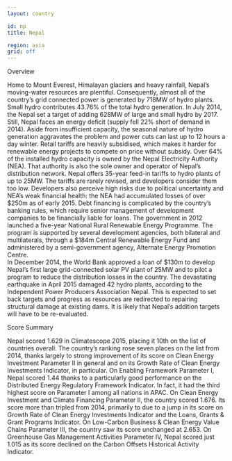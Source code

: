 ```yaml
---
layout: country

id: np
title: Nepal

region: asia
grid: off
---
```

Overview

Home to Mount Everest, Himalayan glaciers and heavy rainfall, Nepal’s moving-water resources are plentiful. Consequently, almost all of the country’s grid connected power is generated by 718MW of hydro plants. Small hydro contributes 43.76% of the total hydro generation. In July 2014, the Nepal set a target of adding 628MW of large and small hydro by 2017.
Still, Nepal faces an energy deficit (supply fell 22% short of demand in 2014). Aside from insufficient capacity, the seasonal nature of hydro generation aggravates the problem and power cuts can last up to 12 hours a day winter. Retail tariffs are heavily subsidised, which makes it harder for renewable energy projects to compete on price without subsidy.
Over 64% of the installed hydro capacity is owned by the Nepal Electricity Authority (NEA). That authority is also the sole owner and operator of Nepal’s distribution network. 
Nepal offers 35-year feed-in tariffs to hydro plants of up to 25MW. The tariffs are rarely revised, and developers consider them too low. Developers also perceive high risks due to political uncertainty and NEA’s weak financial health: the NEA had accumulated losses of over $250m as of early 2015. Debt financing is complicated by the country’s banking rules, which require senior management of development companies to be financially liable for loans.
The government in 2012 launched a five-year National Rural Renewable Energy Programme. The program is supported by several development agencies, both bilateral and multilaterals, through a $184m Central Renewable Energy Fund and administered by a semi-government agency, Alternate Energy Promotion Centre.  
In December 2014, the World Bank approved a loan of $130m to develop Nepal’s first large grid-connected solar PV plant of 25MW and to pilot a program to reduce the distribution losses in the country. 
The devastating earthquake in April 2015 damaged 42 hydro plants, according to the Independent Power Producers Association Nepal. This is expected to set back targets and progress as resources are redirected to repairing structural damage at existing dams. It is likely that Nepal’s addition targets will have to be re-evaluated.  

Score Summary

Nepal scored 1.629 in Climatescope 2015, placing it 10th on the list of countries overall.  The country’s ranking rose seven places on the list from 2014, thanks largely to strong improvement of its score on Clean Energy Investment Parameter II in general and on its Growth Rate of Clean Energy Investments Indicator, in particular. 
On Enabling Framework Parameter I, Nepal scored 1.44 thanks to a particularly good performance on the Distributed Energy Regulatory Framework Indicator. In fact, it had the third highest score on Parameter I among all nations in APAC. On Clean Energy Investment and Climate Financing Parameter II, the country scored 1.676.  Its score more than tripled from 2014, primarily to due to a jump in its score on Growth Rate of Clean Energy Investments Indicator and the Loans, Grants & Grant Programs Indicator.
On Low-Carbon Business & Clean Energy Value Chains Parameter III, the country saw its score unchanged at 2.653.
On Greenhouse Gas Management Activities Parameter IV, Nepal scored just 1.015 as its score declined on the Carbon Offsets Historical Activity Indicator.
